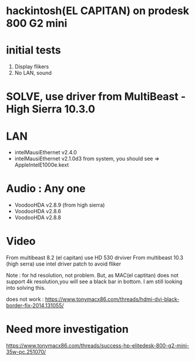 

# hackintosh(EL CAPITAN) on prodesk 800 G2 mini 


# initial tests 
1. Display flikers
2. No LAN, sound 

# SOLVE, use driver from MultiBeast - High Sierra 10.3.0 

# LAN 
- intelMausiEthernet v2.4.0 
- intelMausiEthernet v2.1.0d3 
from system, you should see => AppleIntelE1000e.kext

# Audio : Any one 
- VoodooHDA v2.8.9 (from high sierra)
- VoodooHDA v2.8.6
- VoodooHDA v2.8.8


# Video
From multibeast 8.2 (el capitan) use HD 530 drviver 
From multibeast 10.3 (high serra) use intel driver patch to avoid fliker 

Note : for hd resolution, not problem. But, as MAC(el captitan) does not support 4k resolution,you will see a black bar in bottom. I am still looking into solving this. 

does not work : 
https://www.tonymacx86.com/threads/hdmi-dvi-black-border-fix-2014.131055/

# Need more investigation 

https://www.tonymacx86.com/threads/success-hp-elitedesk-800-g2-mini-35w-pc.251070/
